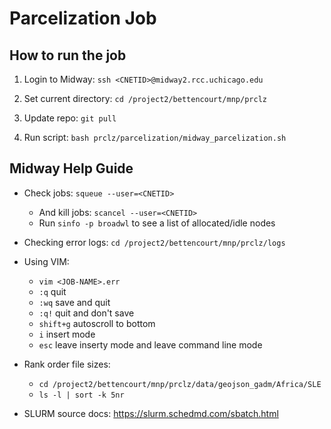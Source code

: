 # Parcelization Job #

## How to run the job ##

1. Login to Midway: `ssh <CNETID>@midway2.rcc.uchicago.edu` 

2. Set current directory: `cd /project2/bettencourt/mnp/prclz`

2. Update repo: `git pull`

3. Run script: `bash prclz/parcelization/midway_parcelization.sh`

## Midway Help Guide ##

* Check jobs: `squeue --user=<CNETID>` 
   * And kill jobs: `scancel --user=<CNETID>`
   * Run `sinfo -p broadwl` to see a list of allocated/idle nodes

* Checking error logs:
   `cd /project2/bettencourt/mnp/prclz/logs`

* Using VIM:
    * `vim <JOB-NAME>.err`
    * `:q` quit
    * `:wq` save and quit
    * `:q!` quit and don't save
    * `shift+g` autoscroll to bottom
    * `i` insert mode
    * `esc` leave inserty mode and leave command line mode

* Rank order file sizes:
    * `cd /project2/bettencourt/mnp/prclz/data/geojson_gadm/Africa/SLE`
    * `ls -l | sort -k 5nr`

* SLURM source docs: https://slurm.schedmd.com/sbatch.html 


